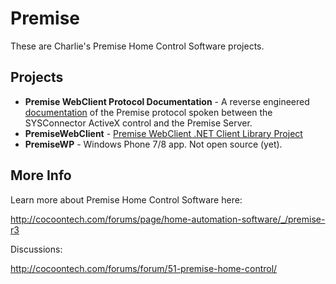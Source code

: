 Premise
=======
These are Charlie's Premise Home Control Software projects.

## Projects
* **Premise WebClient Protocol Documentation** - A reverse engineered [documentation](https://github.com/tig/Premise/blob/master/Premise%20WebClient%20Protocol.md) of the Premise protocol spoken between the SYSConnector ActiveX control and the Premise Server. 
* **PremiseWebClient** - [Premise WebClient .NET Client Library Project](https://github.com/tig/Premise/tree/master/PremiseWebClient)
* **PremiseWP** - Windows Phone 7/8 app. Not open source (yet).  

## More Info
Learn more about Premise Home Control Software here:

http://cocoontech.com/forums/page/home-automation-software/_/premise-r3

Discussions:

http://cocoontech.com/forums/forum/51-premise-home-control/


